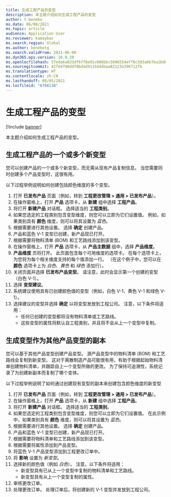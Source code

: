 ```yaml
---
title: 生成工程产品的变型
description: 本主题介绍如何生成工程产品的变型
author: t-benebo
ms.date: 06/08/2021
ms.topic: article
audience: Application User
ms.reviewer: kamaybac
ms.search.region: Global
ms.author: benebotg
ms.search.validFrom: 2021-06-08
ms.dyn365.ops.version: 10.0.20
ms.openlocfilehash: 57eda6a833df6ff8e91c006bbc5096554eff6c503a8b7ba2bd0b13e2f8e98f56
ms.sourcegitcommit: 42fe9790ddf0bdad911544deaa82123a396712fb
ms.translationtype: HT
ms.contentlocale: zh-CN
ms.lasthandoff: 08/05/2021
ms.locfileid: "6766138"
---
```

# <a name="generate-variants-for-engineering-products"></a>生成工程产品的变型

[!include [banner](../includes/banner.md)]

本主题介绍如何生成工程产品的变型。

## <a name="generate-one-or-more-new-variants-of-an-engineering-product"></a>生成工程产品的一个或多个新变型

您可以创建产品的一个或多个新变型，而无需从现有产品复制信息。 当您需要同时创建多个产品变型时，这很有用。

以下过程举例说明如何创建包括颜色维度的多个变型。

1. 打开 **已发布产品** 页面（例如，转到 **工程更改管理 \> 通用 \> 已发布产品**）。
1. 在操作窗格上，打开 **产品** 选项卡，从 **新建** 组中选择 **工程产品**。
1. 将打开 **新建产品** 对话框。 选择适当的 **工程类别**。
1. 如果您选定的工程类别包含变型维度，则您可以立即为它们设置值。 例如，如果类别具有 **颜色** 维度，则可以将其设置为 *蓝色*。
1. 根据需要进行其他设置。 选择 **确定** 创建产品。
1. 产品和蓝色 V-1 变型已创建，新产品现已打开。
1. 根据需要将物料清单 (BOM) 和工艺路线添加到该变型。
1. 在操作窗格上，打开 **产品** 选项卡，从 **产品主数据** 组中，选择 **产品维度**。
1. **产品维度** 页将打开。 此页面包含每个可用维度的选项卡。 在每个选项卡上，为您将为每个相关维度支持的每个值添加一行。 （在这个例子中，您可以在 **颜色** 选项卡上为 *白色*、*黄色* 和 *绿色* 添加行）。
1. 关闭页面并选择 **已发布产品变型**。 请注意，此时会显示第一个创建的变型（白色 V-1）。
1. 选择 **变型建议**。
1. 系统建议使用具有已创建颜色值的变型（例如，白色 V-1、黄色 V-1 和绿色 V-1）。
1. 选择建议的变型并选择 **确定** 以将变型发放到工程公司。 注意，以下条件将适用： 
    - 任何已创建的变型都将没有物料清单或工艺路线。
    - 这些变型的属性将默认自工程类别，并且将不会从上一个变型中复制。

## <a name="generate-a-variant-as-a-copy-of-another-product-variant"></a>生成变型作为其他产品变型的副本

您可以基于其他产品变型创建产品变型。 源产品变型中的物料清单 (BOM) 和工艺路线会复制到新变型。 这对于离散制造产品可能很有用，有助于根据起始物料清单创建物料清单，并跟踪自上一个变型所做的更改。 为了保持可追溯性，系统记录了为创建新副本而复制了哪个变体。

以下过程举例说明了如何通过创建现有变型的副本来创建包含颜色维度的新变型

1. 打开 **已发布产品** 页面（例如，转到 **工程更改管理 \> 通用 \> 已发布产品**）。
1. 在操作窗格上，打开 **产品** 选项卡，从 **新建** 组中选择 **工程产品**。
1. 将打开 **新建产品** 对话框。 选择适当的 **工程类别**。
1. 如果您选定的工程类别包含变型维度，则您可以立即为它们设置值。 在此示例中，如果类别具有 **颜色** 维度，则可以将其设置为 *蓝色*。
1. 根据需要进行其他设置。 选择 **确定** 创建产品。
1. 产品和蓝色 V-1 变型已创建，新产品现已打开。
1. 根据需要将物料清单和工艺路线添加到该变型。
1. 根据需要将属性添加到产品变型。
1. 将蓝色 V-1 产品变型添加到工程更改订单中。
1. 将 **影响** 设置为 *新变型*。
1. 选择新的颜色值（例如 *白色*）。 注意，以下条件将适用： 
    - 新变型具有已从上一个变型中复制的物料清单和工艺路线。
    - 新变型具有从上一个变型复制的属性。
1. 审核更改订单。
1. 处理更改订单。 处理订单后，将创建新的 V-1 变型并发放到工程公司。
